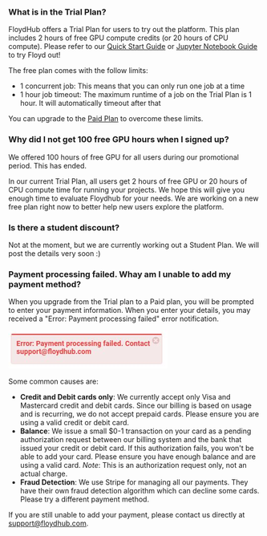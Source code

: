 ### What is in the Trial Plan?

FloydHub offers a Trial Plan for users to try out the platform. This plan includes 2 hours of free GPU compute credits (or 20 hours of CPU compute). Please refer to our [Quick Start Guide](../getstarted/quick_start.md) or [Jupyter Notebook Guide](../getstarted/quick_start_jupyter.md) to try Floyd out!

The free plan comes with the follow limits:

- 1 concurrent job: This means that you can only run one job at a time
- 1 hour job timeout: The maximum runtime of a job on the Trial Plan is 1 hour. It will automatically timeout after that

You can upgrade to the [Paid Plan](https://www.floydhub.com/pricing) to overcome these limits.


### Why did I not get 100 free GPU hours when I signed up?

We offered 100 hours of free GPU for all users during our promotional period. This has ended. 

In our current Trial Plan, all users get 2 hours of free GPU or 20 hours of CPU compute time for running your projects. We hope this will give you enough time to evaluate Floydhub for your needs. We are working on a new free plan right now to better help new users explore the platform.


### Is there a student discount?

Not at the moment, but we are currently working out a Student Plan. We will
post the details very soon :)

### Payment processing failed. Whay am I unable to add my payment method?

When you upgrade from the Trial plan to a Paid plan, you will be prompted to enter your payment information. When you enter your details, you may received a "Error: Payment processing failed" error notification.

![Payment processing failed](../img/payment-processing-failed.jpg)

Some common causes are:

- **Credit and Debit cards only**: We currently accept only Visa and Mastercard credit and debit cards. Since our billing is based on usage and is recurring, we do not accept prepaid cards. Please ensure you are using a valid credit or debit card.
- **Balance**: We issue a small $0-1 transaction on your card as a pending authorization request between our billing system and the bank that issued your credit or debit card. If this authorization fails, you won't be able to add your card. Please ensure you have enough balance and are using a valid card. *Note*: This is an authorization request only, not an actual charge.
- **Fraud Detection**: We use Stripe for managing all our payments. They have their own fraud detection algorithm which can decline some cards. Please try a different payment method.

If you are still unable to add your payment, please contact us directly at [support@floydhub.com](mailto:support@floydhub.com).